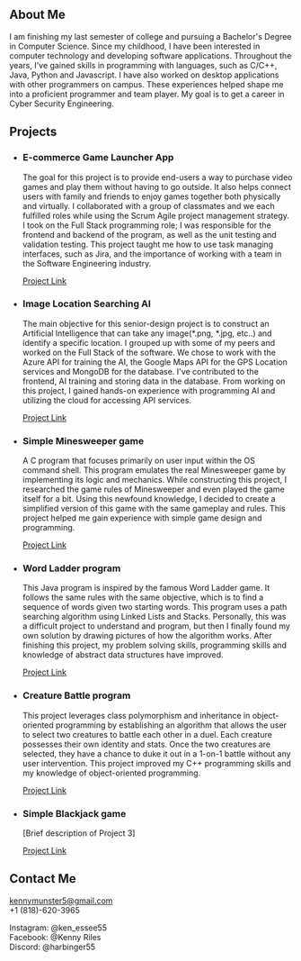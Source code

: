 About Me
--------

I am finishing my last semester of college and pursuing a Bachelor's Degree in Computer Science. Since my childhood, I have been interested in computer technology and developing software applications. Throughout the years, I've gained skills in programming with languages, such as C/C++, Java, Python and Javascript. I have also worked on desktop applications with other programmers on campus. These experiences helped shape me into a proficient programmer and team player. My goal is to get a career in Cyber Security Engineering.

Projects
--------

*   ### E-commerce Game Launcher App
    
    The goal for this project is to provide end-users a way to purchase video games and play them without having to go outside. It also helps connect users with family and friends to enjoy games together both physically and virtually. I collaborated with a group of classmates and we each fulfilled roles while using the Scrum Agile project management strategy. I took on the Full Stack programming role; I was responsible for the frontend and backend of the program, as well as the unit testing and validation testing. This project taught me how to use task managing interfaces, such as Jira, and the importance of working with a team in the Software Engineering industry.
    
    [Project Link](https://github.com/KTRiles55/game-launcher)
*   ### Image Location Searching AI
    
    The main objective for this senior-design project is to construct an Artificial Intelligence that can take any image(*.png, *.jpg, etc..) and identify a specific location. I grouped up with some of my peers and worked on the Full Stack of the software. We chose to work with the Azure API for training the AI, the Google Maps API for the GPS Location services and MongoDB for the database. I've contributed to the frontend, AI training and storing data in the database. From working on this project, I gained hands-on experience with programming AI and utilizing the cloud for accessing API services.
    
    [Project Link](https://github.com/CTRLFreaksCSUN/GeoVision-AI/tree/main)
*   ### Simple Minesweeper game
    
    A C program that focuses primarily on user input within the OS command shell. This program emulates the real Minesweeper game by implementing its logic and mechanics. While constructing this project, I researched the game rules of Minesweeper and even played the game itself for a bit. Using this newfound knowledge, I decided to create a simplified version of this game with the same gameplay and rules. This project helped me gain experience with simple game design and programming.
    
    [Project Link](https://github.com/KTRiles55/minesweeper)
*   ### Word Ladder program
    
    This Java program is inspired by the famous Word Ladder game. It follows the same rules with the same objective, which is to find a sequence of words given two starting words. This program uses a path searching algorithm using Linked Lists and Stacks. Personally, this was a difficult project to understand and program, but then I finally found my own solution by drawing pictures of how the algorithm works. After finishing this project, my problem solving skills, programming skills and knowledge of abstract data structures have improved.
    
    [Project Link](https://github.com/KTRiles55/Word_Ladder)
*   ### Creature Battle program
    
    This project leverages class polymorphism and inheritance in object-oriented programming by establishing an algorithm that allows the user to select two creatures to battle each other in a duel. Each creature possesses their own identity and stats. Once the two creatures are selected, they have a chance to duke it out in a 1-on-1 battle without any user intervention. This project improved my C++ programming skills and my knowledge of object-oriented programming.
    
    [Project Link](https://github.com/KTRiles55/Creature_Battle/tree/main)
*   ### Simple Blackjack game
    
    \[Brief description of Project 3\]
    
    [Project Link](https://github.com/KTRiles55/Blackjack)

Contact Me
----------

kennymunster5@gmail.com  
+1 (818)-620-3965  
  
Instagram: @ken\_essee55  
Facebook: @Kenny Riles  
Discord: @harbinger55
